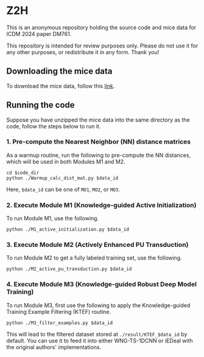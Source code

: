 # Z2H

This is an anonymous repository holding the source code and mice data for ICDM 2024 paper DM761.

This repository is intended for review purposes only. Please do not use it for any other purposes, or redistribute it in any form. Thank you!

## Downloading the mice data
To download the mice data, follow this [link](https://drive.google.com/file/d/1Lzo7PLL6PrHqdwgvzbmkK4TpBiIyDjoQ/view?usp=sharing).

## Running the code
Suppose you have unzipped the mice data into the same directory as the code, follow the steps below to run it.

### 1. Pre-compute the Nearest Neighbor (NN) distance matrices
As a warmup routine, run the following to pre-compute the NN distances, which will be used in both Modules M1 and M2.

```
cd $code_dir
python ./Warmup_calc_dist_mat.py $data_id
```

Here, `$data_id` can be one of `MO1`, `MO2`, or `MO3`.

### 2. Execute Module M1 (Knowledge-guided Active Initialization)
To run Module M1, use the following.

```
python ./M1_active_initialization.py $data_id
```

### 3. Execute Module M2 (Actively Enhanced PU Transduction)
To run Module M2 to get a fully labeled training set, use the following.

```
python ./M2_active_pu_transduction.py $data_id
```

### 4. Execute Module M3 (Knowledge-guided Robust Deep Model Training)
To run Module M3, first use the following to apply the Knowledge-guided Training Example Filtering (KTEF) routine.

```
python ./M3_filter_examples.py $data_id
```

This will lead to the filtered dataset stored at `./result/KTEF_$data_id` by default. You can use it to feed it into either WNG-TS-1DCNN or iEDeal with the original authors' implementations.
